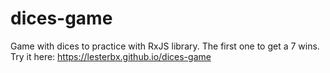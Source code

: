 # dices-game
Game with dices to practice with RxJS library. The first one to get a 7 wins.
<br>
Try it here: https://lesterbx.github.io/dices-game
